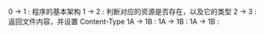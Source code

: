 
0 -> 1 : 程序的基本架构
1 -> 2 : 判断对应的资源是否存在，以及它的类型
2 -> 3 : 返回文件内容，并设置 Content-Type
1A -> 1B :
1A -> 1B :
1A -> 1B :